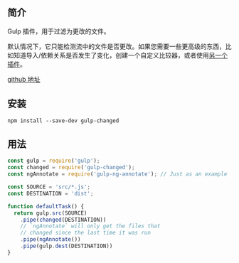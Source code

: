 ## 简介

Gulp 插件，用于过滤为更改的文件。

默认情况下，它只能检测流中的文件是否更改。如果您需要一些更高级的东西，比如知道导入/依赖关系是否发生了变化，创建一个自定义比较器，或者使用[另一个插件](//api/last-run.md)。

[github 地址](https://github.com/sindresorhus/gulp-changed#readme)

## 安装

```
npm install --save-dev gulp-changed
```

## 用法

```js
const gulp = require('gulp');
const changed = require('gulp-changed');
const ngAnnotate = require('gulp-ng-annotate'); // Just as an example

const SOURCE = 'src/*.js';
const DESTINATION = 'dist';

function defaultTask() {
  return gulp.src(SOURCE)
    .pipe(changed(DESTINATION))
    // `ngAnnotate` will only get the files that
    // changed since the last time it was run
    .pipe(ngAnnotate())
    .pipe(gulp.dest(DESTINATION))
}
```



